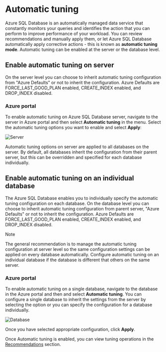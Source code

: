 # Automatic tuning

Azure SQL Database is an automatically managed data service that constantly monitors your queries and identifies the action that you can perform to improve performance of your workload. You can review recommendations and manually apply them, or let Azure SQL Database automatically apply corrective actions - this is known as **automatic tuning mode**. Automatic tuning can be enabled at the server or the database level.

## Enable automatic tuning on server
On the server level you can choose to inherit automatic tuning configuration from "Azure Defaults" or not to inherit the configuration. Azure Defaults are FORCE_LAST_GOOD_PLAN enabled, CREATE_INDEX enabled, and DROP_INDEX disabled.

### Azure portal
To enable automatic tuning on Azure SQL Database server, navigate to the server in Azure portal and then select **Automatic tuning** in the menu. Select the automatic tuning options you want to enable and select **Apply**:

![Server](https://raw.githubusercontent.com/MicrosoftDocs/azure-docs/master/articles/sql-database/media/sql-database-automatic-tuning-enable/server.png)

Automatic tuning options on server are applied to all databases on the server. By default, all databases inherit the configuration from their parent server, but this can be overridden and specified for each database individually.

## Enable automatic tuning on an individual database

The Azure SQL Database enables you to individually specify the automatic tuning configuration on each database. On the database level you can choose to inherit automatic tuning configuration from parent server, "Azure Defaults" or not to inherit the configuration. Azure Defaults are FORCE_LAST_GOOD_PLAN enabled, CREATE_INDEX enabled, and DROP_INDEX disabled.

> [!NOTE]
> The general recommendation is to manage the automatic tuning configuration at server level so the same configuration settings can be applied on every database automatically. Configure automatic tuning on an individual database if the database is different that others on the same server.
>

### Azure portal

To enable automatic tuning on a single database, navigate to the database in the Azure portal and then and select **Automatic tuning**. You can configure a single database to inherit the settings from the server by selecting the option or you can specify the configuration for a database individually.

![Database](https://raw.githubusercontent.com/MicrosoftDocs/azure-docs/master/articles/sql-database/media/sql-database-automatic-tuning-enable/database.png)

Once you have selected appropriate configuration, click **Apply**.

Once Automatic tuning is enabled, you can view tuning operations in the [Recommendations](https://docs.microsoft.com/en-us/azure/sql-database/sql-database-advisor-portal) section.

